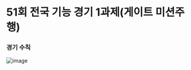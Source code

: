 # 51회 전국 기능 경기 1과제(게이트 미션주행)
### 경기 수칙
![image](https://user-images.githubusercontent.com/68007145/104263446-f6773080-54cc-11eb-8d0d-00a38b5b2181.png)
